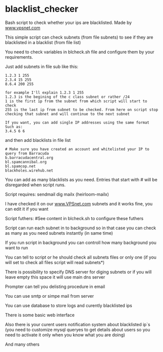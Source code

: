 blacklist_checker
=================

Bash script to check whether your ips are blacklisted.
Made by www.vpsnet.com

This simple script can check subnets (from file subnets) to see if they are blacklisted in a blacklist (from file list)

You need to check variables in blcheck.sh file and configure them by your requirements.

Just add subnets in file sub like this:

	1.2.3 1 255
	2.3.4 15 255
	8.6.4 200 255

	for example I'll explain 1.2.3 1 255
	1.2.3 is the begining of the c class subnet or rather /24
	1 is the first ip from the subnet from which script will start to check
	255 is the last ip from subnet to be checked. From here on script stop checking that subnet and will continue to the next subnet
	
	If you want, you can add single IP addresses using the same format
	Such as:
	3.4.5 6 6
  
and then add blacklists in file list

	# Make sure you have created an account and whitelisted your IP to query from Barracuda
	b.barracudacentral.org
	bl.spamcannibal.org
	bl.spamcop.net
	blackholes.wirehub.net
	
You can add as many blacklists as you need.
Entries that start with # will be disregarded when script runs.

Script requires:
	sendmail
	dig
	mailx (heirloom-mailx)

I have checked it on our www.VPSnet.com subnets and it works fine, you can edit it if you want

Script futhers:
#See content in blcheck.sh to configure these futhers

Script can run each subnet in to background so in that case you can check as many as you need subnets instantly (in same time)

If you run script in background you can controll how many background you want to run

You can tell to script or he should check all subnets files or only one (if you will set to check all files script will read subnets*)

There is possibility to specify DNS server for diging subnets or if you will leave empty this space it will use main dns server

Prompter can tell you delisting procedure in email

You can use smtp or simpe mail from server

You can use database to store logs and curently blacklisted ips

There is some basic web interface

Also there is your curent users notification system about blacklisted ip`s (you need to customize mysql queryes to get details about users so you need to activate it only when you know what you are doing)

And many others

